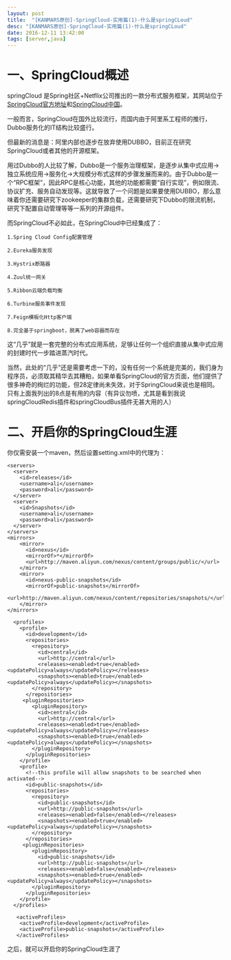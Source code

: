 ```yaml
---
layout: post
title:  "[KANMARS原创]-SpringCloud-实用篇(1)-什么是springCLoud"
desc: "[KANMARS原创]-SpringCloud-实用篇(1)-什么是springCLoud"
date: 2016-12-11 13:42:00
tags: [server,java]
---
```

# 一、SpringCloud概述

springCloud 是Spring社区+Netflix公司推出的一款分布式服务框架，其网站位于<a href="http://projects.spring.io/spring-cloud/">SpringCloud官方地址</a>和<a href="https://springcloud.cc/">SpringCloud中国</a>。

一般而言，SpringCloud在国外比较流行，而国内由于阿里系工程师的推行，Dubbo服务化的IT结构比较盛行。

但最新的消息是：阿里内部也逐步在放弃使用DUBBO，目前正在研究SpringCloud或者其他的开源框架。

用过Dubbo的人比较了解，Dubbo是一个服务治理框架，是逐步从集中式应用->独立系统应用->服务化->大规模分布式这样的步骤发展而来的。由于Dubbo是一个“RPC框架”，因此RPC是核心功能，其他的功能都需要“自行实现”，例如限流、协议扩充、服务自动发现等。这就导致了一个问题是如果要使用DUBBO，那么意味着你还需要研究下zookeeper的集群负载，还需要研究下Dubbo的限流机制，研究下配置自动管理等等一系列的开源组件。

而SpringCloud不必如此，在SpringCloud中已经集成了：

	1.Spring Cloud Config配置管理

	2.Eureka服务发现
	
	3.Hystrix断路器
	
	4.Zuul统一网关
	
	5.Ribbon云端负载均衡
	
	6.Turbine服务事件发现
	
	7.Feign模板化Http客户端
	
	8.完全基于springboot，脱离了web容器而存在

	
这“几乎”就是一套完整的分布式应用系统，足够让任何一个组织直接从集中式应用的封建时代一步踏进蒸汽时代。

当然，此处的“几乎”还是需要考虑一下的，没有任何一个系统是完美的，我们身为程序员，必须取其精华去其糟粕，如果单看SpringCloud的官方页面，他们提供了很多神奇的绚烂的功能，但28定律尚未失效，对于SpringCloud来说也是相同。只有上面我列出的8点是有用的内容（有异议勿喷，尤其是看到我说springCloudRedis插件和springCloudBus插件无甚大用的人）

# 二、开启你的SpringCloud生涯

你仅需安装一个maven，然后设置setting.xml中的代理为：

	<servers>
      <server>
        <id>releases</id>
        <username>ali</username>
        <password>ali</password>
      </server>
      <server>
        <id>Snapshots</id>
        <username>ali</username>
        <password>ali</password>
      </server>
	</servers>
	<mirrors>
		<mirror>
		  <id>nexus</id>
		  <mirrorOf>*</mirrorOf> 
		  <url>http://maven.aliyun.com/nexus/content/groups/public/</url>
		</mirror>
		<mirror>
		  <id>nexus-public-snapshots</id>
		  <mirrorOf>public-snapshots</mirrorOf> 
		  <url>http://maven.aliyun.com/nexus/content/repositories/snapshots/</url>
		</mirror>
	</mirrors>
  
	  <profiles> 
		<profile>
		  <id>development</id>
		  <repositories>
			<repository>
			  <id>central</id>
			  <url>http://central</url>
			  <releases><enabled>true</enabled><updatePolicy>always</updatePolicy></releases>
			  <snapshots><enabled>true</enabled><updatePolicy>always</updatePolicy></snapshots>
			</repository>
		  </repositories>
		 <pluginRepositories>
			<pluginRepository>
			  <id>central</id>
			  <url>http://central</url>
			  <releases><enabled>true</enabled><updatePolicy>always</updatePolicy></releases>
			  <snapshots><enabled>true</enabled><updatePolicy>always</updatePolicy></snapshots>
			</pluginRepository>
		  </pluginRepositories>
		</profile>
		<profile>
		  <!--this profile will allow snapshots to be searched when activated-->
		  <id>public-snapshots</id>
		  <repositories>
			<repository>
			  <id>public-snapshots</id>
			  <url>http://public-snapshots</url>
			  <releases><enabled>false</enabled></releases>
			  <snapshots><enabled>true</enabled><updatePolicy>always</updatePolicy></snapshots>
			</repository>
		  </repositories>
		 <pluginRepositories>
			<pluginRepository>
			  <id>public-snapshots</id>
			  <url>http://public-snapshots</url>
			  <releases><enabled>false</enabled></releases>
			  <snapshots><enabled>true</enabled><updatePolicy>always</updatePolicy></snapshots>
			</pluginRepository>
		  </pluginRepositories>
		</profile>
	  </profiles>
	 
	   <activeProfiles>
		<activeProfile>development</activeProfile>
		<activeProfile>public-snapshots</activeProfile>
	   </activeProfiles>

之后，就可以开启你的SpringCloud生涯了












	
